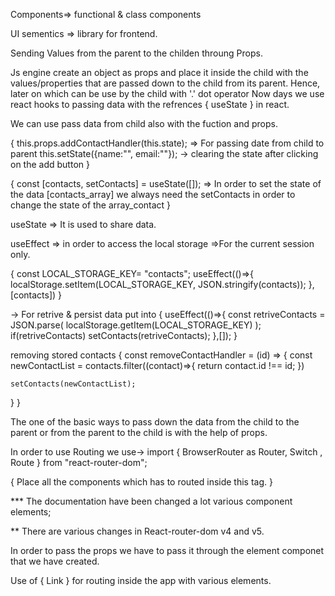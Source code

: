 Components=> functional & class components

UI sementics => library for frontend.

Sending Values from the parent to the childen throung Props.

Js engine create an object as props and place it inside the child with the values/properties that are passed down to the child from its parent. Hence, later on which can be use by the child with '.' dot operator
Now days we use react hooks to passing data with the refrences { useState } in react.

We can use pass data from child also with the fuction and props.

{
this.props.addContactHandler(this.state); => For passing date from child to parent
this.setState({name:"", email:""}); -> clearing the state after clicking on the add button
}

{
const [contacts, setContacts] = useState([]); => In order to set the state of the data [contacts_array] we always need the setContacts in order to change the state of the array_contact
}

useState => It is used to share data.

useEffect => in order to access the local storage =>For the current session only.

{
const LOCAL_STORAGE_KEY= "contacts";
useEffect(()=>{
localStorage.setItem(LOCAL_STORAGE_KEY, JSON.stringify(contacts));
},[contacts])
}

-> For retrive & persist data put into
{
    useEffect(()=>{
    const retriveContacts = JSON.parse( localStorage.getItem(LOCAL_STORAGE_KEY) );
    if(retriveContacts) setContacts(retriveContacts);
     },[]);
}

removing stored contacts
{
    const removeContactHandler = (id) => {
    const newContactList = contacts.filter((contact)=>{
        return contact.id !== id;
    })
    
    setContacts(newContactList);  
  }
}

The one of the basic ways to pass down the data from the child to the parent or from the parent to the child is with the help of props.

In order to use Routing we use->
import { BrowserRouter  as Router, Switch , Route } from "react-router-dom";

{
  <Router>
  Place all the components which has to routed inside this tag.
  </Router>
}

*** The documentation have been changed a lot various component elements;

** There are various changes in React-router-dom v4 and v5.

In order to pass the props we have to pass it through the element componet that we have created.

Use of { Link } for routing inside the app with various elements.
